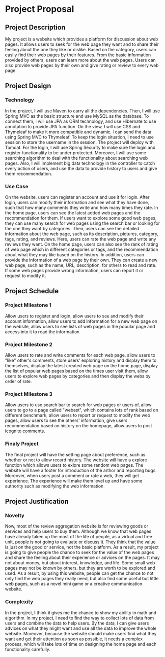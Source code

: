 # Project Proposal

## Project Description
My project is a website which provides a platform for discussion about web pages. It allows users to seek for the web page they want and to share their feeling about the one they like or dislike. Based on the category, users can easily find their web pages by their features. From the basic information provided by others, users can learn more about the web pages. Users can also provide web pages by their own and give rating or review to every web page. 

## Project Design

### Technology
In the project, I will use Maven to carry all the dependencies. Then, I will use Spring MVC as the basic structure and use MySQL as the database. To connect them, I will use JPA as ORM technology, and use Hibernate to use annotation to provide JPA function. On the view, I will use CSS and Thymeleaf to make it more compatible and dynamic. I can send the data using Spring MVC to Thymeleaf. To keep the login situation, I need to use session to store the username in the session. The project will deploy with Tomcat. For the login, I will use Spring Security to make sure the login and register functionality to be under protected. Moreover, I will use some searching algorithm to deal with the functionality about searching web pages. Also, I will implement big data technology in the controller to catch every action of users, and use the data to provide history to users and give them recommendation. 

### Use Case
On the website, users can register an account and use it for login. After login, users can modify their information and see what they have done, such that how many comments they write and how many times they rate. In the home page, users can see the latest added web pages and the recommendation for them. If users want to explore some good web pages, they can use many search for web pages using the search bar or looking for the one they want by categories. Then, users can see the detailed information about the web page, such as its description, pictures, category, tags, rating, and reviews. Here, users can rate the web page and write any reviews they want. On the home page, users can also see the rank of rating of web page which in different categories or tags, and the recommendation about what they may like based on the history. In addition, users can provide the information of a web page by their own. They can create a new web page, such as the name, URL, description, for others to read and rate. If some web pages provide wrong information, users can report it or request to modify it.

## Project Schedule

### Project Milestone 1
Allow users to register and login, allow users to see and modify their account information, allow users to add information for a new web page on the website, allow users to see lists of web pages in the popular page and access into it to read the information.

### Project Milestone 2
Allow users to rate and write comments for each web page, allow users to "like" other's comments, store users' exploring history and display them to themselves, display the latest created web page on the home page, display the list of popular web pages based on the times user visit them, allow users to explore web pages by categories and then display the webs by order of rate.

### Project Milestone 3
Allow users to use search bar to search for web pages or users of, allow users to go to a page called "webest", which contains lots of rank based on different benchmark, allow users to report or request to modify the web pages, allow users to see the others' information, give users recommendation based on history on the homepage, allow users to post icognito comments.

### Finaly Project
The final project will have the setting page about preference, such as whether or not to allow record history. The website will have a explore function which allows users to exlore some random web pages. The website will have a footer for introduction of the arthor and reporting bugs. Moreover, when users post a comment or rate a web, they will get experience. The experience will make them level up and have some authority such as modifying the web information.

## Project Justification

### Novelty
Now, most of the review aggregation website is for reviewing goods or services and help users to buy them. Although we know that web pages have already taken up the most of the life of people, as a virtual and free unit, people is not going to evaluate or discuss it. They think that the value is just on the good or service, not the basic platform. As a result, my project is going to give people the chance to seek for the value of the web pages and share the feeling about their experience or advices on the pages. It may not about money, but about interest, knowledge, and life. Some small web pages may not be known by others, but they are worth to be explored and used. As a result, by using this website, people can get the chance to not only find the web pages they really need, but also find some useful but little web pages, such as a novel mini game or a creative communication website.

### Complexity
In the project, I think it gives me the chance to show my ability in math and algorithm. In my project, I need to find the way to collect lots of data from users and combine the data to help users. By the data, I can give users advices on what they might want and use all the data to improve the whole website. Moreover, because the website should make users find what they want and get their attention as soon as possible, it needs a complex process, which will take lots of time on designing the home page and each functionality carefully.
